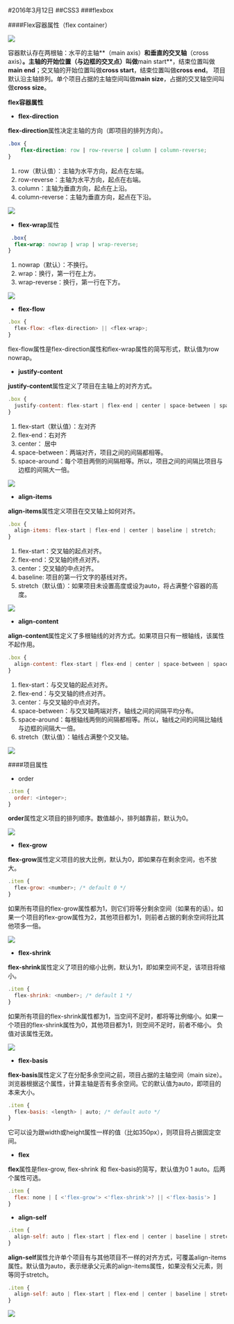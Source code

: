 #2016年3月12日
##CSS3
###flexbox

####Flex容器属性（flex container）


![](img/flex1.png) 

容器默认存在两根轴：水平的主轴**（main axis）**和垂直的交叉轴**（cross axis）**。主轴的开始位置（与边框的交叉点）叫做**main start**，结束位置叫做**main end**；交叉轴的开始位置叫做**cross start**，结束位置叫做**cross end**。
项目默认沿主轴排列。单个项目占据的主轴空间叫做**main size**，占据的交叉轴空间叫做**cross size**。

**flex容器属性**

 - **flex-direction**

**flex-direction**属性决定主轴的方向（即项目的排列方向）。
```css
.box {
    flex-direction: row | row-reverse | column | column-reverse;
}
```


1. row（默认值）：主轴为水平方向，起点在左端。
2. row-reverse：主轴为水平方向，起点在右端。
3. column：主轴为垂直方向，起点在上沿。
4. column-reverse：主轴为垂直方向，起点在下沿。


![](img/flex-direction.png)

 - **flex-wrap**属性

```css
 .box{
  flex-wrap: nowrap | wrap | wrap-reverse;
}
```

1. nowrap（默认）：不换行。
2. wrap：换行，第一行在上方。
3. wrap-reverse：换行，第一行在下方。

![](img/flex-wrap.jpg) 

 - **flex-flow**

```js
.box {
  flex-flow: <flex-direction> || <flex-wrap>;
}
```


flex-flow属性是flex-direction属性和flex-wrap属性的简写形式，默认值为row nowrap。

 - **justify-content**

**justify-content**属性定义了项目在主轴上的对齐方式。

```js
.box {
  justify-content: flex-start | flex-end | center | space-between | space-around;
}
```

1. flex-start（默认值）：左对齐
2. flex-end：右对齐
3. center： 居中
4. space-between：两端对齐，项目之间的间隔都相等。
5. space-around：每个项目两侧的间隔相等。所以，项目之间的间隔比项目与边框的间隔大一倍。

![](img/justify-content.png)

 - **align-items**

**align-items**属性定义项目在交叉轴上如何对齐。

```js
.box {
  align-items: flex-start | flex-end | center | baseline | stretch;
}
```

1. flex-start：交叉轴的起点对齐。
2. flex-end：交叉轴的终点对齐。
3. center：交叉轴的中点对齐。
4. baseline: 项目的第一行文字的基线对齐。
5. stretch（默认值）：如果项目未设置高度或设为auto，将占满整个容器的高度。

![](img/align-items.png)

 -  **align-content**

**align-content**属性定义了多根轴线的对齐方式。如果项目只有一根轴线，该属性不起作用。

```js
.box {
  align-content: flex-start | flex-end | center | space-between | space-around | stretch;
}
```

1. flex-start：与交叉轴的起点对齐。
2. flex-end：与交叉轴的终点对齐。
3. center：与交叉轴的中点对齐。
4. space-between：与交叉轴两端对齐，轴线之间的间隔平均分布。
5. space-around：每根轴线两侧的间隔都相等。所以，轴线之间的间隔比轴线与边框的间隔大一倍。
6. stretch（默认值）：轴线占满整个交叉轴。

![](img/align-content.png)

####项目属性

 - order

```js
.item {
  order: <integer>;
}
```

**order**属性定义项目的排列顺序。数值越小，排列越靠前，默认为0。

![](img/order.png)

 - **flex-grow**

**flex-grow**属性定义项目的放大比例，默认为0，即如果存在剩余空间，也不放大。

```js
.item {
  flex-grow: <number>; /* default 0 */
}
```

如果所有项目的flex-grow属性都为1，则它们将等分剩余空间（如果有的话）。如果一个项目的flex-grow属性为2，其他项目都为1，则前者占据的剩余空间将比其他项多一倍。

![](img/flex-grow.png)

 -  **flex-shrink**

**flex-shrink**属性定义了项目的缩小比例，默认为1，即如果空间不足，该项目将缩小。 

```js
.item {
  flex-shrink: <number>; /* default 1 */
}
```

如果所有项目的flex-shrink属性都为1，当空间不足时，都将等比例缩小。如果一个项目的flex-shrink属性为0，其他项目都为1，则空间不足时，前者不缩小。
负值对该属性无效。

![](img/flex-shrink.jpg)

 -  **flex-basis**


**flex-basis**属性定义了在分配多余空间之前，项目占据的主轴空间（main size）。浏览器根据这个属性，计算主轴是否有多余空间。它的默认值为auto，即项目的本来大小。 

```js
.item {
  flex-basis: <length> | auto; /* default auto */
}
```

它可以设为跟width或height属性一样的值（比如350px），则项目将占据固定空间。

 - **flex**

**flex**属性是flex-grow, flex-shrink 和 flex-basis的简写，默认值为0 1 auto。后两个属性可选。

```js
.item {
  flex: none | [ <'flex-grow'> <'flex-shrink'>? || <'flex-basis'> ]
}
```

 -  **align-self**

```js
.item {
  align-self: auto | flex-start | flex-end | center | baseline | stretch;
}
```

**align-self**属性允许单个项目有与其他项目不一样的对齐方式，可覆盖align-items属性。默认值为auto，表示继承父元素的align-items属性，如果没有父元素，则等同于stretch。

```js
.item {
  align-self: auto | flex-start | flex-end | center | baseline | stretch;
}
```

![](img/align-self.png)




